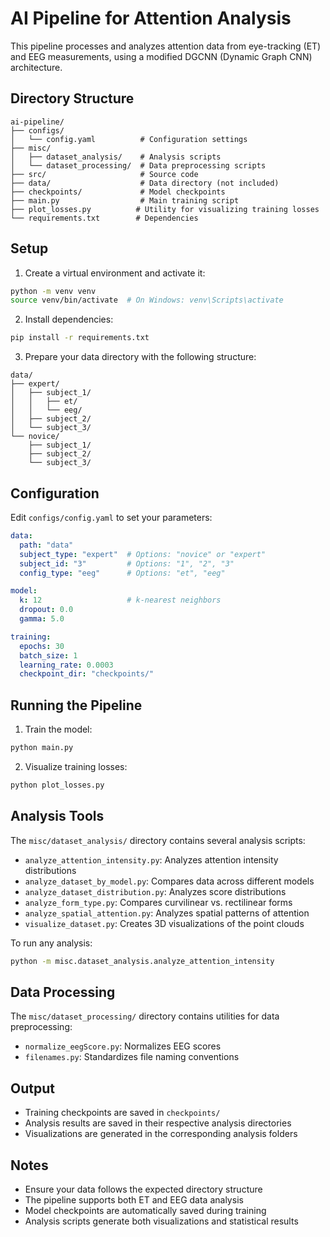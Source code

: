 # AI Pipeline for Attention Analysis

This pipeline processes and analyzes attention data from eye-tracking (ET) and EEG measurements, using a modified DGCNN (Dynamic Graph CNN) architecture.

## Directory Structure
```
ai-pipeline/
├── configs/
│   └── config.yaml          # Configuration settings
├── misc/
│   ├── dataset_analysis/    # Analysis scripts
│   └── dataset_processing/  # Data preprocessing scripts
├── src/                     # Source code
├── data/                    # Data directory (not included)
├── checkpoints/             # Model checkpoints
├── main.py                  # Main training script
├── plot_losses.py          # Utility for visualizing training losses
└── requirements.txt        # Dependencies
```

## Setup

1. Create a virtual environment and activate it:
```bash
python -m venv venv
source venv/bin/activate  # On Windows: venv\Scripts\activate
```

2. Install dependencies:
```bash
pip install -r requirements.txt
```

3. Prepare your data directory with the following structure:
```
data/
├── expert/
│   ├── subject_1/
│   │   ├── et/
│   │   └── eeg/
│   ├── subject_2/
│   └── subject_3/
└── novice/
    ├── subject_1/
    ├── subject_2/
    └── subject_3/
```

## Configuration

Edit `configs/config.yaml` to set your parameters:
```yaml
data:
  path: "data"
  subject_type: "expert"  # Options: "novice" or "expert"
  subject_id: "3"         # Options: "1", "2", "3"
  config_type: "eeg"      # Options: "et", "eeg"

model:
  k: 12                   # k-nearest neighbors
  dropout: 0.0
  gamma: 5.0

training:
  epochs: 30
  batch_size: 1
  learning_rate: 0.0003
  checkpoint_dir: "checkpoints/"
```

## Running the Pipeline

1. Train the model:
```bash
python main.py
```

2. Visualize training losses:
```bash
python plot_losses.py
```

## Analysis Tools

The `misc/dataset_analysis/` directory contains several analysis scripts:

- `analyze_attention_intensity.py`: Analyzes attention intensity distributions
- `analyze_dataset_by_model.py`: Compares data across different models
- `analyze_dataset_distribution.py`: Analyzes score distributions
- `analyze_form_type.py`: Compares curvilinear vs. rectilinear forms
- `analyze_spatial_attention.py`: Analyzes spatial patterns of attention
- `visualize_dataset.py`: Creates 3D visualizations of the point clouds

To run any analysis:
```bash
python -m misc.dataset_analysis.analyze_attention_intensity
```

## Data Processing

The `misc/dataset_processing/` directory contains utilities for data preprocessing:

- `normalize_eegScore.py`: Normalizes EEG scores
- `filenames.py`: Standardizes file naming conventions

## Output

- Training checkpoints are saved in `checkpoints/`
- Analysis results are saved in their respective analysis directories
- Visualizations are generated in the corresponding analysis folders

## Notes

- Ensure your data follows the expected directory structure
- The pipeline supports both ET and EEG data analysis
- Model checkpoints are automatically saved during training
- Analysis scripts generate both visualizations and statistical results
